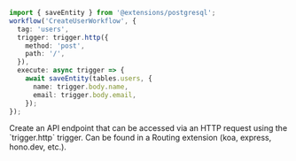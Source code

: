 ```ts
import { saveEntity } from '@extensions/postgresql';
workflow('CreateUserWorkflow', {
  tag: 'users',
  trigger: trigger.http({
    method: 'post',
    path: '/',
  }),
  execute: async trigger => {
    await saveEntity(tables.users, {
      name: trigger.body.name,
      email: trigger.body.email,
    });
});
```

<Footer
  gist="f34aca124fe48eabad26fbf4927e59fc"
>
  Create an API endpoint that can be accessed via an HTTP request using the
  `trigger.http` trigger. Can be found in a Routing extension (koa, express,
  hono.dev, etc.).
</Footer>
